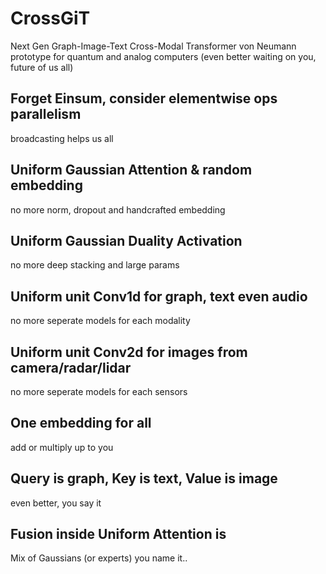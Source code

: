 # CrossGiT
Next Gen Graph-Image-Text Cross-Modal Transformer von Neumann prototype for quantum and analog computers (even better waiting on you, future of us all)

## Forget Einsum, consider elementwise ops parallelism
  broadcasting helps us all
  
## Uniform Gaussian Attention & random embedding
  no more norm, dropout and handcrafted embedding
  
## Uniform Gaussian Duality Activation
  no more deep stacking and large params
  
## Uniform unit Conv1d for graph, text even audio
  no more seperate models for each modality
  
## Uniform unit Conv2d for images from camera/radar/lidar
  no more seperate models for each sensors

## One embedding for all
  add or multiply up to you

## Query is graph, Key is text, Value is image
  even better, you say it
  
## Fusion inside Uniform Attention is 
  Mix of Gaussians (or experts) you name it..
